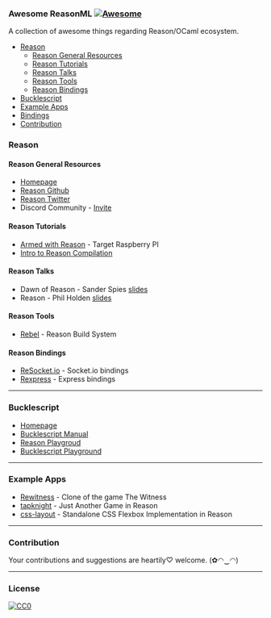 ### **Awesome ReasonML** [![Awesome](https://cdn.rawgit.com/sindresorhus/awesome/d7305f38d29fed78fa85652e3a63e154dd8e8829/media/badge.svg)](https://github.com/sindresorhus/awesome)

A collection of awesome things regarding Reason/OCaml ecosystem.

- [Reason](#reason)
  - [Reason General Resources](#reason-general-resources)
  - [Reason Tutorials](#reason-tutorials)
  - [Reason Talks](#reason-talks)
  - [Reason Tools](#reason-tools)
  - [Reason Bindings](#reason-bindings)
- [Bucklescript](#bucklescript)
- [Example Apps](#example-apps)
- [Bindings](#bindings)
- [Contribution](#contribution)

### Reason
#### Reason General Resources
* [Homepage](https://facebook.github.io/reason/)
* [Reason Github](https://github.com/facebook/reason)
* [Reason Twitter](https://twitter.com/reasonml)
* Discord Community - [Invite](https://discord.gg/e27dUMx)

#### Reason Tutorials
* [Armed with Reason](http://kcsrk.info/reason/arm/2016/05/16/armed-with-reason/) - Target Raspberry PI
* [Intro to Reason Compilation](https://github.com/chenglou/intro-to-reason-compilation)

#### Reason Talks
* Dawn of Reason - Sander Spies [slides](https://sanderspies.github.io/slides/dawn-of-reason.pdf)
* Reason - Phil Holden [slides](http://philholden.me.uk/reason/reason.pdf)

#### Reason Tools
* [Rebel](https://github.com/reasonml/rebel) - Reason Build System

#### Reason Bindings
* [ReSocket.io](https://github.com/bsansouci/ReSocket.io) - Socket.io bindings
* [Rexpress](https://github.com/vramana/Rexpress) - Express bindings

----
### Bucklescript
* [Homepage](https://bloomberg.github.io/bucklescript/)
* [Bucklescript Manual](https://bloomberg.github.io/bucklescript/Manual.html)
* [Reason Playgroud](https://bloomberg.github.io/bucklescript/reason-demo/)
* [Bucklescript Playground](https://bloomberg.github.io/bucklescript/js-demo/)

---
### Example Apps
* [Rewitness](https://github.com/bsansouci/rewitness) - Clone of the game The Witness
* [tapknight](https://github.com/bsansouci/tapknight) - Just Another Game in Reason
* [css-layout](https://github.com/jordwalke/css-layout/tree/master/src/re-layout) - Standalone CSS Flexbox Implementation in Reason

---
### Contribution

Your contributions and suggestions are heartily♡ welcome. (✿◠‿◠)

---
### License
[![CC0](http://i.creativecommons.org/p/zero/1.0/88x31.png)](http://creativecommons.org/publicdomain/zero/1.0/)
